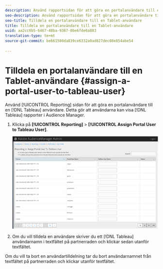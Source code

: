 ```yaml
---
description: Använd rapportsidan för att göra en portalanvändare till en Tablet-användare. Detta gör att användarna kan visa rapporter i flikar i Audience Manager.
seo-description: Använd rapportsidan för att göra en portalanvändare till en Tablet-användare. Detta gör att användarna kan visa rapporter i flikar i Audience Manager.
seo-title: Tilldela en portalanvändare till en Tablet-användare
title: Tilldela en portalanvändare till en Tablet-användare
uuid: aa2cc6b5-6467-48ba-9367-0be6fde6a883
translation-type: tm+mt
source-git-commit: be661580da839ce6332a0ad827dec08e854abe54

---
```



# Tilldela en portalanvändare till en Tablet-användare {#assign-a-portal-user-to-tableau-user}

<!-- t_tabeau.xml -->

Använd [!UICONTROL Reporting] sidan för att göra en portalanvändare till en [!DNL Tableau] användare. Detta gör att användarna kan visa [!DNL Tableau] rapporter i Audience Manager.

1. Klicka på **[!UICONTROL Reporting]** > **[!UICONTROL Assign Portal User to Tableau User]**.

   ![](assets/tableau.png)

1. Om du vill tilldela en användare skriver du ett [!DNL Tableau] användarnamn i textfältet på partnerraden och klickar sedan utanför textfältet.

Om du vill ta bort en användartilldelning tar du bort användarnamnet från textfältet på partnerraden och klickar utanför textfältet.
